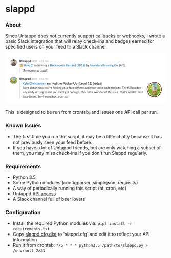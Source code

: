 # slappd

### About
Since Untappd does not currently support callbacks or webhooks, I wrote a basic
Slack integration that will relay check-ins and badges earned for specified users
on your feed to a Slack channel.

![Screenshot](screenshot.png)

This is designed to be run from crontab, and issues one API call per run.

### Known Issues
* The first time you run the script, it may be a little chatty because it has not
previously seen your feed before.
* If you have a lot of Untappd friends, but are only watching a subset of them,
you may miss check-ins if you don't run Slappd regularly.

### Requirements
* Python 3.5
* Some Python modules (configparser, simplejson, requests)
* A way of periodically running this script (at, cron, etc)
* Untappd [API access](https://untappd.com/api/register?register=new)
* A Slack channel full of beer lovers

### Configuration
* Install the required Python modules via: `pip3 install -r requirements.txt`
* Copy [slappd.cfg.dist](slappd.cfg.dist) to 'slappd.cfg' and edit it to reflect your API information
* Run it from crontab: `*/5 * * * python3.5 /path/to/slappd.py > /dev/null 2>&1`
